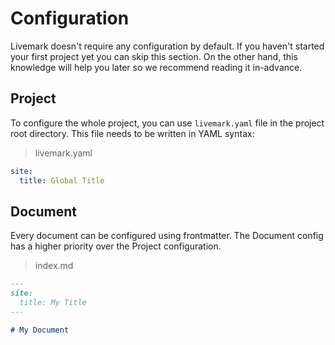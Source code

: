# Configuration

Livemark doesn't require any configuration by default. If you haven't started your first project yet you can skip this section. On the other hand, this knowledge will help you later so we recommend reading it in-advance.

## Project

To configure the whole project, you can use `livemark.yaml` file in the project root directory. This file needs to be written in YAML syntax:

> livemark.yaml

```yaml
site:
  title: Global Title
```

## Document

Every document can be configured using frontmatter. The Document config has a higher priority over the Project configuration.

> index.md

```md
---
site:
  title: My Title
---

# My Document
```
